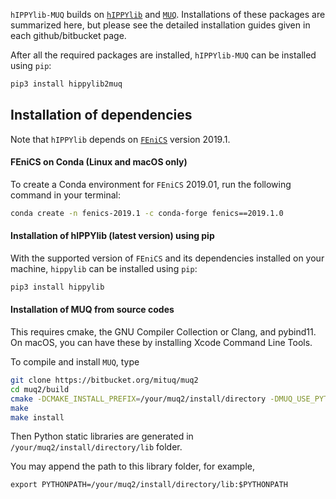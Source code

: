`hIPPYlib-MUQ` builds on [`hIPPYlib`](https://github.com/hippylib/hippylib) and [`MUQ`](https://bitbucket.org/mituq/muq2/src/master/).
Installations of these packages are summarized here, but please see the detailed 
installation guides given in each github/bitbucket page.

After all the required packages are installed, `hIPPYlib-MUQ` can be installed
using `pip`:
```sh
pip3 install hippylib2muq
```

## Installation of dependencies

Note that `hIPPYlib` depends on [`FEniCS`](https://fenicsproject.org/) version 2019.1.

#### FEniCS on Conda (Linux and macOS only)

To create a Conda environment for `FEniCS` 2019.01, run the following command in 
your terminal:

```sh
conda create -n fenics-2019.1 -c conda-forge fenics==2019.1.0
```

#### Installation of hIPPYlib (latest version) using pip

With the supported version of `FEniCS` and its dependencies installed on your
machine, `hippylib` can be installed using `pip`:
```sh
pip3 install hippylib
```


#### Installation of MUQ from source codes

This requires cmake, the GNU Compiler Collection or Clang, and pybind11.
On macOS, you can have these by installing Xcode Command Line Tools. 

To compile and install `MUQ`, type

```sh
git clone https://bitbucket.org/mituq/muq2
cd muq2/build
cmake -DCMAKE_INSTALL_PREFIX=/your/muq2/install/directory -DMUQ_USE_PYTHON=ON ..
make
make install
```

Then Python static libraries are generated in `/your/muq2/install/directory/lib` folder.

You may append the path to this library folder, for example,

```
export PYTHONPATH=/your/muq2/install/directory/lib:$PYTHONPATH
```
